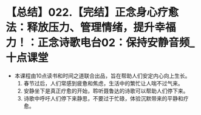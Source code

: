 # 【总结】022.【完结】正念身心疗愈法：释放压力、管理情绪，提升幸福力！：正念诗歌电台02：保持安静音频_十点课堂

-   本课程由10点读书和时间之道联合出品，旨在帮助人们安定内心向上生长。
    1.  春节过后，人们常感到疲惫和焦虑，生活中的繁忙让人喘不过气来。
    2.  安静坐下是真正疗愈的开始，聆听聂鲁达的诗歌可以帮助人们停下来。
    3.  诗歌中呼吁人们停下来静思，不要过于忙碌，体验沉默带来的平静和疗愈。